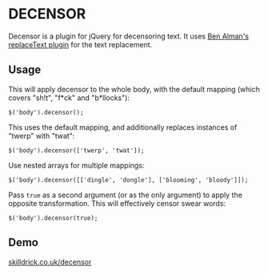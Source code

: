 DECENSOR
========

Decensor is a plugin for jQuery for decensoring text. It uses [Ben Alman's
replaceText plugin](http://benalman.com/projects/jquery-replacetext-plugin/)
for the text replacement.

Usage
-----

This will apply decensor to the whole body, with the default mapping (which
covers "sh!t", "f\*ck" and "b\*llocks"):

    $('body').decensor();

This uses the default mapping, and additionally replaces instances of "twerp"
with "twat":

    $('body').decensor(['twerp', 'twat']);

Use nested arrays for multiple mappings:

    $('body').decensor([['dingle', 'dongle'], ['blooming', 'bloody']]);

Pass `true` as a second argument (or as the only argument) to apply the
opposite transformation. This will effectively censor swear words:

    $('body').decensor(true);

Demo
----

[skilldrick.co.uk/decensor](http://skilldrick.co.uk/decensor/)
